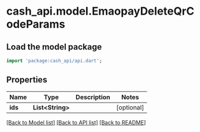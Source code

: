 # cash_api.model.EmaopayDeleteQrCodeParams

## Load the model package
```dart
import 'package:cash_api/api.dart';
```

## Properties
Name | Type | Description | Notes
------------ | ------------- | ------------- | -------------
**ids** | **List&lt;String&gt;** |  | [optional] 

[[Back to Model list]](../README.md#documentation-for-models) [[Back to API list]](../README.md#documentation-for-api-endpoints) [[Back to README]](../README.md)


